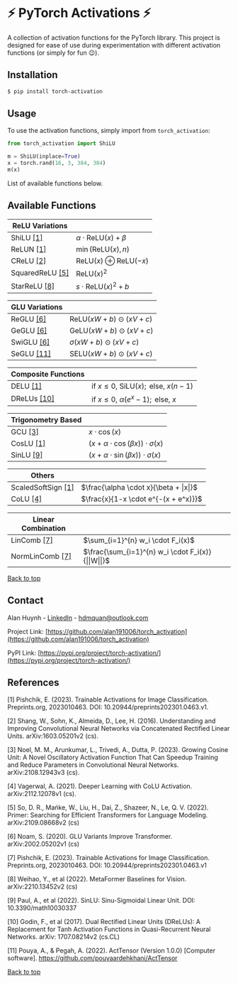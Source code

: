 # :zap: PyTorch Activations :zap:

A collection of activation functions for the PyTorch library. This project is designed for ease of use during experimentation with different activation functions (or simply for fun :wink:). 


## Installation

```bash
$ pip install torch-activation
```

## Usage

To use the activation functions, simply import from `torch_activation`:

```python
from torch_activation import ShiLU

m = ShiLU(inplace=True)
x = torch.rand(16, 3, 384, 384)
m(x)
```

List of available functions below.


## Available Functions

| **ReLU Variations** ||
|-|-|
| ShiLU [[1]](#1) | $\alpha \cdot \text{ReLU}(x) + \beta$ |
| ReLUN [[1]](#1) | $\min(\text{ReLU}(x), n)$ |
| CReLU [[2]](#2) | $\text{ReLU}(x) \oplus \text{ReLU}(-x)$ |
| SquaredReLU [[5]](#5) | $\text{ReLU}(x)^2$ |
| StarReLU [[8]](#8) | $s \cdot \text{ReLU}(x)^2 + b$ |

| **GLU Variations** ||
|-|-|
| ReGLU [[6]](#6) | $\text{ReLU} (xW + b) \odot (xV + c)$ |
| GeGLU [[6]](#6) | $\text{GeLU} (xW + b) \odot (xV + c)$ |
| SwiGLU [[6]](#6) | $\sigma (xW + b) \odot (xV + c)$ |
| SeGLU [[11]](#11) | $\text{SELU} (xW + b) \odot (xV + c)$ |

| **Composite Functions** ||
|-|-|
| DELU [[1]](#1) | $\text{if }  x \leqslant 0 \text{, SiLU}(x); \text{ else, } x(n-1)$ |
| DReLUs [[10]](#10) | $\text{if }  x \leqslant 0 \text{, } \alpha (e ^ x -1); \text{ else, }  x$ |

| **Trigonometry Based** ||
|-|-|
| GCU [[3]](#3) | $x \cdot \cos(x)$ |
| CosLU [[1]](#1) | $(x + \alpha \cdot \cos(\beta x)) \cdot \sigma(x)$ |
| SinLU [[9]](#9)| $(x + \alpha \cdot \sin (\beta x)) \cdot \sigma (x)$ |

| **Others** ||
|-|-|
| ScaledSoftSign [[1]](#1) | $\frac{\alpha \cdot x}{\beta + \|x\|}$ |
| CoLU [[4]](#4) | $\frac{x}{1-x \cdot e^{-(x + e^x)}}$ |

| **Linear Combination** ||
|-|-|
| LinComb [[7]](#7) | $\sum_{i=1}^{n} w_i \cdot F_i(x)$ |
| NormLinComb [[7]](#7) | $\frac{\sum_{i=1}^{n} w_i \cdot F_i(x)}{\|\|W\|\|}$ |

[Back to top](#Installation)

## Contact

Alan Huynh - [LinkedIn](https://www.linkedin.com/in/alan-huynh-64b357194/) - hdmquan@outlook.com

Project Link: [https://github.com/alan191006/torch_activation](https://github.com/alan191006/torch_activation)

PyPI Link: [https://pypi.org/project/torch-activation/](https://pypi.org/project/torch-activation/)


## References
<a id="1">[1]</a>
Pishchik, E. (2023). Trainable Activations for Image Classification. Preprints.org, 2023010463. DOI: 10.20944/preprints202301.0463.v1.

<a id="2">[2]</a>
Shang, W., Sohn, K., Almeida, D., Lee, H. (2016). Understanding and Improving Convolutional Neural Networks via Concatenated Rectified Linear Units. arXiv:1603.05201v2 (cs).

<a id="3">[3]</a>
Noel, M. M., Arunkumar, L., Trivedi, A., Dutta, P. (2023). Growing Cosine Unit: A Novel Oscillatory Activation Function That Can Speedup Training and Reduce Parameters in Convolutional Neural Networks. arXiv:2108.12943v3 (cs).

<a id="4">[4]</a>
Vagerwal, A. (2021). Deeper Learning with CoLU Activation. arXiv:2112.12078v1 (cs).

<a id="5">[5]</a>
So, D. R., Mańke, W., Liu, H., Dai, Z., Shazeer, N., Le, Q. V. (2022). Primer: Searching for Efficient Transformers for Language Modeling. arXiv:2109.08668v2 (cs)

<a id="6">[6]</a>
Noam, S. (2020). GLU Variants Improve Transformer. arXiv:2002.05202v1 (cs)

<a id="7">[7]</a>
Pishchik, E. (2023). Trainable Activations for Image Classification. Preprints.org, 2023010463. DOI: 10.20944/preprints202301.0463.v1

<a id="8">[8]</a>
Weihao, Y., et al (2022). MetaFormer Baselines for Vision. arXiv:2210.13452v2 (cs)

<a id="9">[9]</a>
Paul, A., et al (2022). SinLU: Sinu-Sigmoidal Linear Unit. DOI: 10.3390/math10030337

<a id="10">[10]</a>
Godin, F., et al (2017). Dual Rectified Linear Units (DReLUs): A Replacement for Tanh Activation Functions in Quasi-Recurrent Neural Networks. arXiv: 1707.08214v2 (cs.CL)

<a id="11">[11]</a>
Pouya, A., & Pegah, A. (2022). ActTensor (Version 1.0.0) [Computer software]. https://github.com/pouyaardehkhani/ActTensor

[Back to top](#Installation)